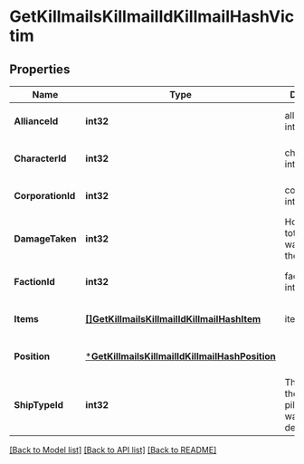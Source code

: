 # GetKillmailsKillmailIdKillmailHashVictim

## Properties
Name | Type | Description | Notes
------------ | ------------- | ------------- | -------------
**AllianceId** | **int32** | alliance_id integer | [optional] [default to null]
**CharacterId** | **int32** | character_id integer | [optional] [default to null]
**CorporationId** | **int32** | corporation_id integer | [optional] [default to null]
**DamageTaken** | **int32** | How much total damage was taken by the victim  | [default to null]
**FactionId** | **int32** | faction_id integer | [optional] [default to null]
**Items** | [**[]GetKillmailsKillmailIdKillmailHashItem**](get_killmails_killmail_id_killmail_hash_item.md) | items array | [optional] [default to null]
**Position** | [***GetKillmailsKillmailIdKillmailHashPosition**](get_killmails_killmail_id_killmail_hash_position.md) |  | [optional] [default to null]
**ShipTypeId** | **int32** | The ship that the victim was piloting and was destroyed  | [default to null]

[[Back to Model list]](../README.md#documentation-for-models) [[Back to API list]](../README.md#documentation-for-api-endpoints) [[Back to README]](../README.md)


